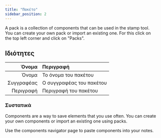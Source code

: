 ```yaml
---
title: "Πακέτο"
sidebar_position: 2
---
```


A pack is a collection of components that can be used in the stamp tool. You can create your own pack or import an existing one. For this click on the top left corner and click on "Packs".

## Ιδιότητες

|      Όνομα | Περιγραφή                |
| ----------:|:------------------------ |
|      Όνομα | Το όνομα του πακέτου     |
| Συγγραφέας | Ο συγγραφέας του πακέτου |
|  Περιγραφή | Περιγραφή του πακέτου    |

### Συστατικά

Components are a way to save elements that you use often. You can create your own components or import an existing one using packs.

Use the components navigator page to paste components into your notes.
